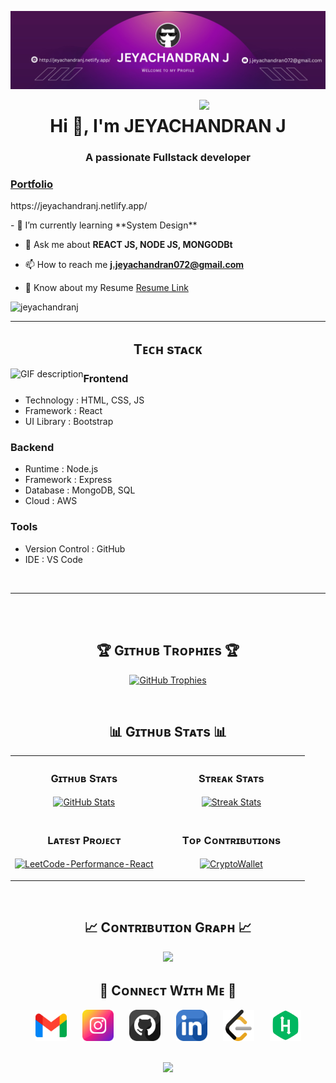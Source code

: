 ![jeyachandranj Banner Image](./banner.png)

<div>
  <img align="right" width="40%" src="https://owlbertsio-resized.s3.amazonaws.com/Popper.psd.full.png">
</div>

<h1 align="center">Hi 👋, I'm JEYACHANDRAN J</h1>
<h3 align="center">A passionate Fullstack developer</h3>
<a href="https://jeyachandranj.netlify.app/"><h3>Portfolio</h3></a>
<p>https://jeyachandranj.netlify.app/</p>
- 🌱 I’m currently learning **System Design**

- 💬 Ask me about **REACT JS, NODE JS, MONGODBt**

- 📫 How to reach me **j.jeyachandran072@gmail.com**

- 📄 Know about my Resume [Resume Link](https://github.com/jeyachandranj/resume/blob/main/Jeyachandran.pdf)

<p align="left">
  <img src="https://komarev.com/ghpvc/?username=jeyachandranj&label=Profile%20views&color=770677&style=for-the-badge&logo=star" alt="jeyachandranj" style="padding-right:20px;" />
</p>

---


<h2 align="center">Tᴇᴄʜ sᴛᴀᴄᴋ</h2> 
<picture>
  <source media="(prefers-color-scheme: dark)" srcset="./Skills_Animation_Dark.gif">
  <source media="(prefers-color-scheme: light)" srcset="./Skills_Animation_White.gif">
  <img align="left" alt="GIF description" src="./Skills_Animation_White.gif">
</picture>

<h3 align="left">Frontend</h3>
<ul>
  <li><span>Technology : </span> <span>HTML, CSS, JS</span></li>
  <li><span>Framework  : </span> <span>React</span></li>
  <li><span>UI Library :</span> <span> Bootstrap</span></li>
</ul>

<h3 align="left">Backend</h3>
<ul>
  <li><span>Runtime   : </span> <span>Node.js</span></li>
  <li><span>Framework : </span> <span>Express</span></li>
  <li><span>Database  : </span> <span>MongoDB, SQL</span></li>
  <li><span>Cloud     : </span> <span>AWS</span></li>
</ul>

<h3 align="left">Tools</h3>
<ul>
  <li><span>Version Control : </span> <span>GitHub</span></li>
  <li><span>IDE             : </span> <span>VS Code</span></li>
</ul>
<br />


---

<br />
<br />


<!--Trophies Section-->   
<h2 align="center">🏆 Gɪᴛʜᴜʙ Tʀᴏᴘʜɪᴇs 🏆</h2>
<p align="center">
  <a href="https://github.com/jeyachandranj">
    <picture>
      <source media="(prefers-color-scheme: dark)" srcset="https://github-profile-trophy.vercel.app/?username=jeyachandranj&no-bg=true&row=2&column=6&margin-w=20&margin-h=20&theme=monokai">
      <source media="(prefers-color-scheme: light)" srcset="https://github-profile-trophy.vercel.app/?username=jeyachandranj&no-bg=true&row=2&column=6&margin-w=20&margin-h=20">
      <img alt="GitHub Trophies" src="https://github-profile-trophy.vercel.app/?username=jeyachandranj&no-bg=true&no-frame=true&row=2&column=6&margin-w=20&margin-h=20">
    </picture>
  </a>
</p>
<br />

<!--Github stats Table--> 
<h2 align="center">📊 Gɪᴛʜᴜʙ Sᴛᴀᴛs 📊</h2>

<table width="100%">
  <tr>
    <td width="50%">
      <h3 align="center"><strong>Gɪᴛʜᴜʙ Sᴛᴀᴛs</strong></h3>
      <p align="center">
        <a href="https://github.com/jeyachandranj">
          <img align="center" src="https://github-readme-stats.vercel.app/api?username=jeyachandranj&count_private=true&show_icons=true&theme=nightowl&bg_color=0,000000,441350&title_color=c56a90&text_color=ffffff&rank_icon=github&hide=prs,issues,contribs&show=reviews,prs_merged,prs_merged_percentage" alt="GitHub Stats" />
        </a>
      </p>
    </td>
    <td width="50%">
      <h3 align="center"><strong>Sᴛʀᴇᴀᴋ Sᴛᴀᴛs</strong></h3>
      <p align="center">
        <a href="https://github.com/jeyachandranj">
          <img align="center" src="https://streak-stats.demolab.com?user=jeyachandranj&theme=nightowl&background=0,000000,441350&fire=ffeb95&ring=ffeb95&sideNums=ffffff&sideLabels=ffffff&dates=c56a90&currStreakNum=ffffff" alt="Streak Stats" />
        </a>
      </p>
    </td>
  </tr>
  <tr>
    <td width="50%">
      <h3 align="center"><strong>Lᴀᴛᴇsᴛ Pʀᴏᴊᴇᴄᴛ</strong></h3>
      <p align="center">
        <a href="https://github.com/jeyachandranj/LeetCode-Performance-React">
          <img align="center" width="470" src="https://github-readme-stats.vercel.app/api/pin/?username=jeyachandranj&repo=LeetCode-Performance-React&theme=nightowl&show_owner=true&bg_color=0,000000,441350&title_color=c56a90&text_color=ffffff" alt="LeetCode-Performance-React" />
        </a>
      </p>
    </td>
    <td width="50%">
      <h3 align="center"><strong>Tᴏᴘ Cᴏɴᴛʀɪʙᴜᴛɪᴏɴs</strong></h3>
      <p align="center">
        <a href="https://github.com/jeyachandranj">
          <img align="center" width="470" src="https://github-readme-stats.vercel.app/api/pin/?username=jeyachandranj&repo=CryptoWallet&theme=nightowl&show_owner=true&bg_color=0,000000,441350&title_color=c56a90&text_color=ffffff" alt="CryptoWallet" />
        </a>
      </p>
    </td>
</tr>
</table>
<br />

<!--Contribution Graph-->
<h2 align="center">📈 Cᴏɴᴛʀɪʙᴜᴛɪᴏɴ Gʀᴀᴘʜ 📈</h2>
<div align="center">
    <img src="https://github-readme-activity-graph.vercel.app/graph?username=jeyachandranj&bg_color=220a28&&color=ffffff&line=c56a90&point=ffeb95&area=false&hide_border=false" border-radius="15">
</div>



<!--Contact Section--> 

<h2 align="center">🤝 Cᴏɴɴᴇᴄᴛ Wɪᴛʜ Mᴇ 🤝</h2>
<div align="center" style="display: flex; justify-content: center; gap: 25px; flex-wrap: wrap;">
  <a href="mailto:j.jeyachandran072@gmail.com" target="_blank">
    <img src="./gmail.png" width="50" height="50" alt="j.jeyachandran072@gmail.com" />
  </a>
  <a href="https://www.instagram.com/jeyan572" target="_blank">
    <img src="./instagram.png" width="50" height="50" alt="jeyan572" />
  </a>
  <a href="https://www.github.com/jeyachandranj" target="_blank">
    <img src="./github.png" width="50" height="50" alt="jeyachandranj" />
  </a>
  <a href="https://linkedin.com/in/jeyachandran-j-638573259" target="_blank">
    <img src="./linkedin.png" width="50" height="50" alt="LinkedIn Profile" />
  </a>
  <a href="https://leetcode.com/u/jeyachandran72/" target="_blank">
    <img src="./leetcode.png" width="50" height="50" alt="jeyachandran72" />
  </a>
  <a href="https://www.hackerrank.com/profile/jeyachandran72" target="_blank">
    <img src="./hackerrank.png" width="50" height="50" alt="jeyachandran72" />
  </a>
</div>



</div>
<br/>

<p align="center">
  <img src="https://capsule-render.vercel.app/api?type=waving&color=gradient&height=65&section=footer"/>
</p>

